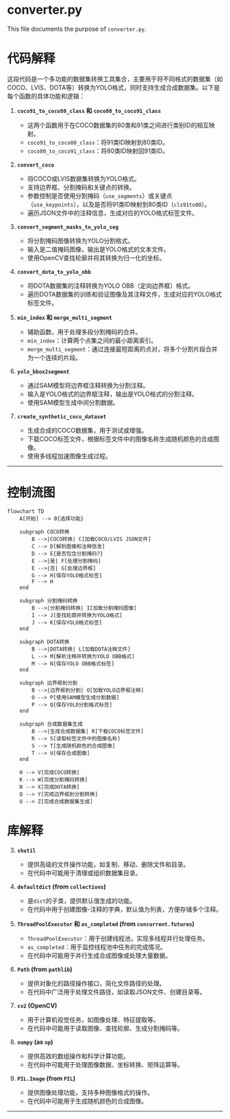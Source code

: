 # converter.py

This file documents the purpose of `converter.py`.



# 代码解释

这段代码是一个多功能的数据集转换工具集合，主要用于将不同格式的数据集（如COCO、LVIS、DOTA等）转换为YOLO格式，同时支持生成合成数据集。以下是每个函数的具体功能和逻辑：

1. **`coco91_to_coco80_class` 和 `coco80_to_coco91_class`**  
   - 这两个函数用于在COCO数据集的80类和91类之间进行类别ID的相互映射。
   - `coco91_to_coco80_class`：将91类ID映射到80类ID。
   - `coco80_to_coco91_class`：将80类ID映射回91类ID。

2. **`convert_coco`**  
   - 将COCO或LVIS数据集转换为YOLO格式。
   - 支持边界框、分割掩码和关键点的转换。
   - 参数控制是否使用分割掩码（`use_segments`）或关键点（`use_keypoints`），以及是否将91类ID映射到80类ID（`cls91to80`）。
   - 遍历JSON文件中的注释信息，生成对应的YOLO格式标签文件。

3. **`convert_segment_masks_to_yolo_seg`**  
   - 将分割掩码图像转换为YOLO分割格式。
   - 输入是二值掩码图像，输出是YOLO格式的文本文件。
   - 使用OpenCV查找轮廓并将其转换为归一化的坐标。

4. **`convert_dota_to_yolo_obb`**  
   - 将DOTA数据集的注释转换为YOLO OBB（定向边界框）格式。
   - 遍历DOTA数据集的训练和验证图像及其注释文件，生成对应的YOLO格式标签文件。

5. **`min_index` 和 `merge_multi_segment`**  
   - 辅助函数，用于处理多段分割掩码的合并。
   - `min_index`：计算两个点集之间的最小距离索引。
   - `merge_multi_segment`：通过连接最短距离的点对，将多个分割片段合并为一个连续的片段。

6. **`yolo_bbox2segment`**  
   - 通过SAM模型将边界框注释转换为分割注释。
   - 输入是YOLO格式的边界框注释，输出是YOLO格式的分割注释。
   - 使用SAM模型生成中间分割数据。

7. **`create_synthetic_coco_dataset`**  
   - 生成合成的COCO数据集，用于测试或增强。
   - 下载COCO标签文件，根据标签文件中的图像名称生成随机颜色的合成图像。
   - 使用多线程加速图像生成过程。

---

# 控制流图

```mermaid
flowchart TD
    A[开始] --> B{选择功能}
    
    subgraph COCO转换
        B -->|COCO转换| C[加载COCO/LVIS JSON文件]
        C --> D[解析图像和注释信息]
        D --> E{是否包含分割掩码?}
        E -->|是| F[处理分割掩码]
        E -->|否| G[处理边界框]
        G --> H[保存YOLO格式标签]
        F --> H
    end
    
    subgraph 分割掩码转换
        B -->|分割掩码转换| I[加载分割掩码图像]
        I --> J[查找轮廓并转换为YOLO格式]
        J --> K[保存YOLO格式标签]
    end
    
    subgraph DOTA转换
        B -->|DOTA转换| L[加载DOTA注释文件]
        L --> M[解析注释并转换为YOLO OBB格式]
        M --> N[保存YOLO OBB格式标签]
    end
    
    subgraph 边界框到分割
        B -->|边界框到分割| O[加载YOLO边界框注释]
        O --> P[使用SAM模型生成分割数据]
        P --> Q[保存YOLO分割格式标签]
    end
    
    subgraph 合成数据集生成
        B -->|生成合成数据集| R[下载COCO标签文件]
        R --> S[读取标签文件中的图像名称]
        S --> T[生成随机颜色的合成图像]
        T --> U[保存合成图像]
    end
    
    H --> V[完成COCO转换]
    K --> W[完成分割掩码转换]
    N --> X[完成DOTA转换]
    Q --> Y[完成边界框到分割转换]
    U --> Z[完成合成数据集生成]
```

# 库解释



3. **`shutil`**  
   - 提供高级的文件操作功能，如复制、移动、删除文件和目录。  
   - 在代码中可能用于清理或组织数据集目录。

4. **`defaultdict` (from `collections`)**  
   - 是`dict`的子类，提供默认值生成的功能。  
   - 在代码中用于创建图像-注释的字典，默认值为列表，方便存储多个注释。

5. **`ThreadPoolExecutor` 和 `as_completed` (from `concurrent.futures`)**  
   - `ThreadPoolExecutor`：用于创建线程池，实现多线程并行处理任务。  
   - `as_completed`：用于监控线程池中任务的完成情况。  
   - 在代码中可能用于并行生成合成图像或处理大量数据。

6. **`Path` (from `pathlib`)**  
   - 提供对象化的路径操作接口，简化文件路径的处理。  
   - 在代码中广泛用于处理文件路径，如读取JSON文件、创建目录等。

7. **`cv2` (OpenCV)**  
   - 用于计算机视觉任务，如图像处理、特征提取等。  
   - 在代码中可能用于读取图像、查找轮廓、生成分割掩码等。

8. **`numpy` (as `np`)**  
   - 提供高效的数组操作和科学计算功能。  
   - 在代码中可能用于处理图像数据、坐标转换、矩阵运算等。

9. **`PIL.Image` (from `PIL`)**  
   - 提供图像处理功能，支持多种图像格式的操作。  
   - 在代码中可能用于生成随机颜色的合成图像。

---
